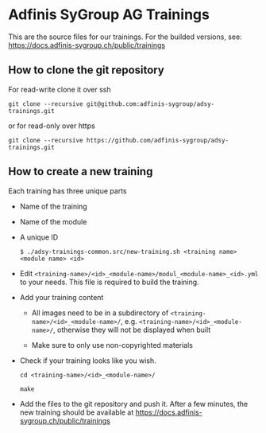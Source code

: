 # Adfinis SyGroup AG Trainings

This are the source files for our trainings. For the builded versions, see:
https://docs.adfinis-sygroup.ch/public/trainings


## How to clone the git repository

For read-write clone it over ssh

    git clone --recursive git@github.com:adfinis-sygroup/adsy-trainings.git

or for read-only over https

    git clone --recursive https://github.com/adfinis-sygroup/adsy-trainings.git


## How to create a new training

Each training has three unique parts

- Name of the training
- Name of the module
- A unique ID

    `$ ./adsy-trainings-common.src/new-training.sh <training name> <module name> <id>`

- Edit `<training-name>/<id>_<module-name>/modul_<module-name>_<id>.yml` to
  your needs. This file is required to build the training.

- Add your training content

    - All images need to be in a subdirectory of
      `<training-name>/<id>_<module-name>/`,
      e.g. `<training-name>/<id>_<module-name>/`, otherwise they will not be
      displayed when built

    - Make sure to only use non-copyrighted materials

- Check if your training looks like you wish.

    `cd <training-name>/<id>_<module-name>/`

    `make`

- Add the files to the git repository and push it. After a few minutes, the
  new training should be available at
  https://docs.adfinis-sygroup.ch/public/trainings
